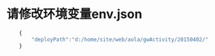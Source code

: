 # 请修改环境变量env.json #
```js
    {
        "deployPath":"d:/home/site/web/aola/gwActivity/20150402/"
    }
```
